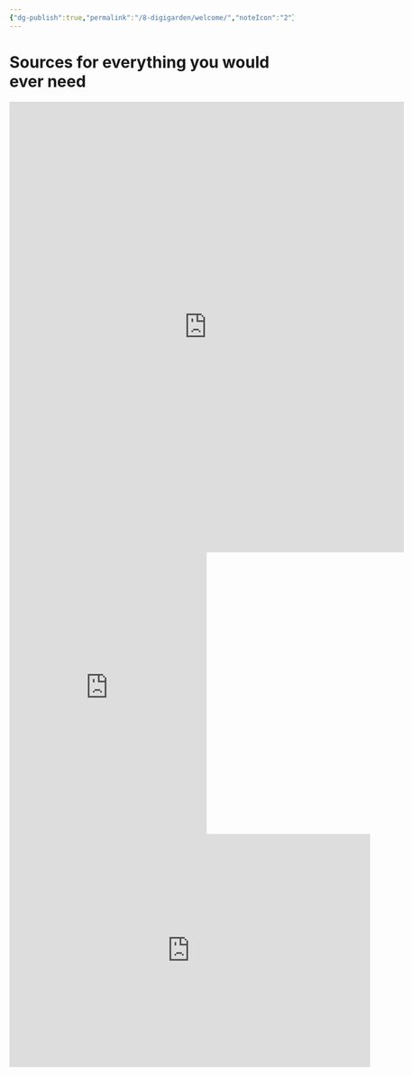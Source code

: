 ```yaml
---
{"dg-publish":true,"permalink":"/8-digigarden/welcome/","noteIcon":"2"}
---
```


# Sources for everything you would ever need

<iframe 
    height="800" 
    width="700" 
    src="https://htnl.vercel.app/7.defcon-machine-learning/tech-behind/untitled.html" 
    frameborder="1" 
    allowfullscreen 
    style="float: left; margin-right: 20px; border: none;">
</iframe>









<div style="clear: both;"></div>




























<iframe src="https://discord.com/widget?id=341186076360179723&theme=dark" width="350" height="500" allowtransparency="true" frameborder="0" sandbox="allow-popups allow-popups-to-escape-sandbox allow-same-origin allow-scripts"> </iframe>




<iframe src="https://docs.google.com/forms/d/e/1FAIpQLSdz-_Giq2121Yv6nkSMoNi6DvGSTLFAHHWWZ818UFBVgpepGg/viewform?embedded=true" width="640" height="414" frameborder="0" marginheight="0" marginwidth="0">Зарежда се…</iframe>

















